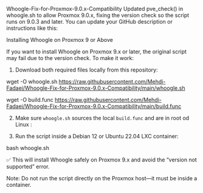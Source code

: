 Whoogle-Fix-for-Proxmox-9.0.x-Compatibility
Updated pve_check() in whoogle.sh to allow Proxmox 9.0.x, fixing the version check so the script runs on 9.0.3 and later.
You can update your GitHub description or instructions like this:

Installing Whoogle on Proxmox 9 or Above

If you want to install Whoogle on Proxmox 9.x or later, the original script may fail due to the version check. To make it work:

1. Download both required files locally from this repository:


wget -O whoogle.sh https://raw.githubusercontent.com/Mehdi-Fadaei/Whoogle-Fix-for-Proxmox-9.0.x-Compatibility/main/whoogle.sh

wget -O build.func https://raw.githubusercontent.com/Mehdi-Fadaei/Whoogle-Fix-for-Proxmox-9.0.x-Compatibility/main/build.func


2. Make sure `whoogle.sh` sources the local `build.func` and are in root od Linux :

3. Run the script inside a Debian 12 or Ubuntu 22.04 LXC container:


bash whoogle.sh


✅ This will install Whoogle safely on Proxmox 9.x and avoid the “version not supported” error.

Note: Do not run the script directly on the Proxmox host—it must be inside a container.
